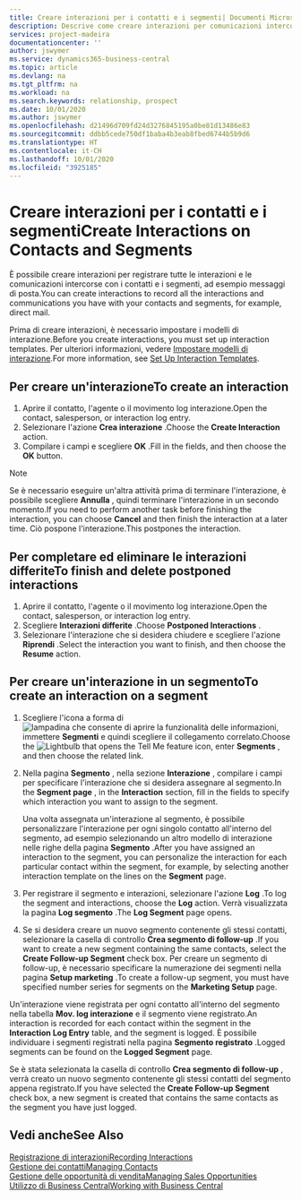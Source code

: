```yaml
---
title: Creare interazioni per i contatti e i segmenti| Documenti Microsoft
description: Descrive come creare interazioni per comunicazioni intercorse con i contatti e i segmenti in Business Central, ad esempio messaggi di posta diretta.
services: project-madeira
documentationcenter: ''
author: jswymer
ms.service: dynamics365-business-central
ms.topic: article
ms.devlang: na
ms.tgt_pltfrm: na
ms.workload: na
ms.search.keywords: relationship, prospect
ms.date: 10/01/2020
ms.author: jswymer
ms.openlocfilehash: d21496d709fd24d3276845195a0be81d13486e83
ms.sourcegitcommit: ddbb5cede750df1baba4b3eab8fbed6744b5b9d6
ms.translationtype: HT
ms.contentlocale: it-CH
ms.lasthandoff: 10/01/2020
ms.locfileid: "3925185"
---
```

# <a name="create-interactions-on-contacts-and-segments"></a><span data-ttu-id="466b0-103">Creare interazioni per i contatti e i segmenti</span><span class="sxs-lookup"><span data-stu-id="466b0-103">Create Interactions on Contacts and Segments</span></span>
<span data-ttu-id="466b0-104">È possibile creare interazioni per registrare tutte le interazioni e le comunicazioni intercorse con i contatti e i segmenti, ad esempio messaggi di posta.</span><span class="sxs-lookup"><span data-stu-id="466b0-104">You can create interactions to record all the interactions and communications you have with your contacts and segments, for example, direct mail.</span></span>

<span data-ttu-id="466b0-105">Prima di creare interazioni, è necessario impostare i modelli di interazione.</span><span class="sxs-lookup"><span data-stu-id="466b0-105">Before you create interactions, you must set up interaction templates.</span></span> <span data-ttu-id="466b0-106">Per ulteriori informazioni, vedere [Impostare modelli di interazione](marketing-interactions.md).</span><span class="sxs-lookup"><span data-stu-id="466b0-106">For more information, see  [Set Up Interaction Templates](marketing-interactions.md).</span></span>

## <a name="to-create-an-interaction"></a><span data-ttu-id="466b0-107">Per creare un'interazione</span><span class="sxs-lookup"><span data-stu-id="466b0-107">To create an interaction</span></span>
1. <span data-ttu-id="466b0-108">Aprire il contatto, l'agente o il movimento log interazione.</span><span class="sxs-lookup"><span data-stu-id="466b0-108">Open the contact, salesperson, or interaction log entry.</span></span>
2. <span data-ttu-id="466b0-109">Selezionare l'azione **Crea interazione** .</span><span class="sxs-lookup"><span data-stu-id="466b0-109">Choose the **Create Interaction** action.</span></span>
3. <span data-ttu-id="466b0-110">Compilare i campi e scegliere **OK** .</span><span class="sxs-lookup"><span data-stu-id="466b0-110">Fill in the fields, and then choose the **OK** button.</span></span>

> [!NOTE]  
>   <span data-ttu-id="466b0-111">Se è necessario eseguire un'altra attività prima di terminare l'interazione, è possibile scegliere **Annulla** , quindi terminare l'interazione in un secondo momento.</span><span class="sxs-lookup"><span data-stu-id="466b0-111">If you need to perform another task before finishing the interaction, you can choose **Cancel** and then finish the interaction at a later time.</span></span> <span data-ttu-id="466b0-112">Ciò pospone l'interazione.</span><span class="sxs-lookup"><span data-stu-id="466b0-112">This postpones the interaction.</span></span>

## <a name="to-finish-and-delete-postponed-interactions"></a><span data-ttu-id="466b0-113">Per completare ed eliminare le interazioni differite</span><span class="sxs-lookup"><span data-stu-id="466b0-113">To finish and delete postponed interactions</span></span>
1. <span data-ttu-id="466b0-114">Aprire il contatto, l'agente o il movimento log interazione.</span><span class="sxs-lookup"><span data-stu-id="466b0-114">Open the contact, salesperson, or interaction log entry.</span></span>
2. <span data-ttu-id="466b0-115">Scegliere **Interazioni differite** .</span><span class="sxs-lookup"><span data-stu-id="466b0-115">Choose **Postponed Interactions** .</span></span>
3. <span data-ttu-id="466b0-116">Selezionare l'interazione che si desidera chiudere e scegliere l'azione **Riprendi** .</span><span class="sxs-lookup"><span data-stu-id="466b0-116">Select the interaction you want to finish, and then choose the **Resume** action.</span></span>

## <a name="to-create-an-interaction-on-a-segment"></a><span data-ttu-id="466b0-117">Per creare un'interazione in un segmento</span><span class="sxs-lookup"><span data-stu-id="466b0-117">To create an interaction on a segment</span></span>
1. <span data-ttu-id="466b0-118">Scegliere l'icona a forma di ![lampadina che consente di aprire la funzionalità delle informazioni](media/ui-search/search_small.png "Informazioni sull'operazione che si desidera eseguire"), immettere **Segmenti** e quindi scegliere il collegamento correlato.</span><span class="sxs-lookup"><span data-stu-id="466b0-118">Choose the ![Lightbulb that opens the Tell Me feature](media/ui-search/search_small.png "Tell me what you want to do") icon, enter **Segments** , and then choose the related link.</span></span>
2. <span data-ttu-id="466b0-119">Nella pagina **Segmento** , nella sezione **Interazione** , compilare i campi per specificare l'interazione che si desidera assegnare al segmento.</span><span class="sxs-lookup"><span data-stu-id="466b0-119">In the **Segment page** , in the **Interaction** section, fill in the fields to specify which interaction you want to assign to the segment.</span></span>

    <span data-ttu-id="466b0-120">Una volta assegnata un'interazione al segmento, è possibile personalizzare l'interazione per ogni singolo contatto all'interno del segmento, ad esempio selezionando un altro modello di interazione nelle righe della pagina **Segmento** .</span><span class="sxs-lookup"><span data-stu-id="466b0-120">After you have assigned an interaction to the segment, you can personalize the interaction for each particular contact within the segment, for example, by selecting another interaction template on the lines on the **Segment** page.</span></span>  
3. <span data-ttu-id="466b0-121">Per registrare il segmento e interazioni, selezionare l'azione **Log** .</span><span class="sxs-lookup"><span data-stu-id="466b0-121">To log the segment and interactions, choose the **Log** action.</span></span> <span data-ttu-id="466b0-122">Verrà visualizzata la pagina **Log segmento** .</span><span class="sxs-lookup"><span data-stu-id="466b0-122">The **Log Segment** page opens.</span></span>
4. <span data-ttu-id="466b0-123">Se si desidera creare un nuovo segmento contenente gli stessi contatti, selezionare la casella di controllo **Crea segmento di follow-up** .</span><span class="sxs-lookup"><span data-stu-id="466b0-123">If you want to create a new segment containing the same contacts, select the **Create Follow-up Segment** check box.</span></span> <span data-ttu-id="466b0-124">Per creare un segmento di follow-up, è necessario specificare la numerazione dei segmenti nella pagina **Setup marketing** .</span><span class="sxs-lookup"><span data-stu-id="466b0-124">To create a follow-up segment, you must have specified number series for segments on the **Marketing Setup** page.</span></span>

<span data-ttu-id="466b0-125">Un'interazione viene registrata per ogni contatto all'interno del segmento nella tabella **Mov. log interazione** e il segmento viene registrato.</span><span class="sxs-lookup"><span data-stu-id="466b0-125">An interaction is recorded for each contact within the segment in the **Interaction Log Entry** table, and the segment is logged.</span></span> <span data-ttu-id="466b0-126">È possibile individuare i segmenti registrati nella pagina **Segmento registrato** .</span><span class="sxs-lookup"><span data-stu-id="466b0-126">Logged segments can be found on the **Logged Segment** page.</span></span>

<span data-ttu-id="466b0-127">Se è stata selezionata la casella di controllo **Crea segmento di follow-up** , verrà creato un nuovo segmento contenente gli stessi contatti del segmento appena registrato.</span><span class="sxs-lookup"><span data-stu-id="466b0-127">If you have selected the **Create Follow-up Segment** check box, a new segment is created that contains the same contacts as the segment you have just logged.</span></span>

## <a name="see-also"></a><span data-ttu-id="466b0-128">Vedi anche</span><span class="sxs-lookup"><span data-stu-id="466b0-128">See Also</span></span>
[<span data-ttu-id="466b0-129">Registrazione di interazioni</span><span class="sxs-lookup"><span data-stu-id="466b0-129">Recording Interactions</span></span>](marketing-interactions.md)  
[<span data-ttu-id="466b0-130">Gestione dei contatti</span><span class="sxs-lookup"><span data-stu-id="466b0-130">Managing Contacts</span></span>](marketing-contacts.md)  
[<span data-ttu-id="466b0-131">Gestione delle opportunità di vendita</span><span class="sxs-lookup"><span data-stu-id="466b0-131">Managing Sales Opportunities</span></span>](marketing-manage-sales-opportunities.md)  
[<span data-ttu-id="466b0-132">Utilizzo di Business Central</span><span class="sxs-lookup"><span data-stu-id="466b0-132">Working with Business Central</span></span>](ui-work-product.md)
